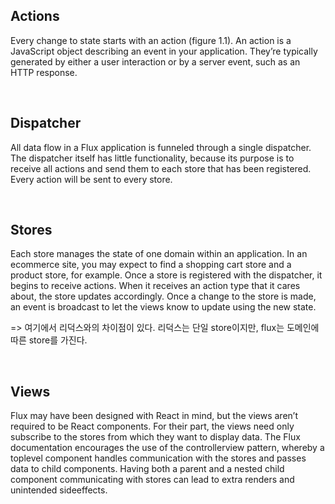 ## Actions

Every change to state starts with an action (figure 1.1). An action is a JavaScript object describing an event in your application. They’re typically generated by either a user interaction or by a server event, such as an HTTP response.

<br>

## Dispatcher

All data flow in a Flux application is funneled through a single dispatcher. The dispatcher itself has little functionality, because its purpose is to receive all actions and send them to each store that has been registered. Every action will be sent to every store.

<br>

## Stores

Each store manages the state of one domain within an application. In an ecommerce site, you may expect to find a shopping cart store and a product store, for example. Once a store is registered with the dispatcher, it begins to receive actions. When it receives an action type that it cares about, the store updates accordingly. Once a change to the store is made, an event is broadcast to let the views know to update using the new state.

=> 여기에서 리덕스와의 차이점이 있다. 리덕스는 단일 store이지만, flux는 도메인에 따른 store를 가진다.

<br>

## Views

Flux may have been designed with React in mind, but the views aren’t required to be React components. For their part, the views need only subscribe to the stores from which they want to display data. The Flux documentation encourages the use of the controller­view pattern, whereby a top­level component handles communication with the stores and passes data to child components. Having both a parent and a nested child component communicating with stores can lead to extra renders and unintended side­effects.
